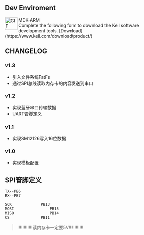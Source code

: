 ## Dev Enviroment

<img align="left" alt="GIF" src="https://www.keil.com/images/icons/mdk_dld_v2.png?raw=true" width="40" height="40"/>
<p>
MDK-ARM
<br>Complete the following form to download the Keil software development tools.
[Download](https://www.keil.com/download/product/)
</p>

## CHANGELOG

### v1.3
- 引入文件系统FatFs
- 通过SPI总线读取内存卡的内容发送到串口

### v1.2
- 实现蓝牙串口传输数据
- UART管脚定义

### v1.1
- 实现SM12126写入16位数据

### v1.0
- 实现模板配置


## SPI管脚定义

```
TX--PB6
RX--PB7

SCK				PB13
MOSI				PB15
MISO				PB14
CS				PB11
```

> !!!!!!!!!!!!读内存卡一定要5V!!!!!!!!!!!!



